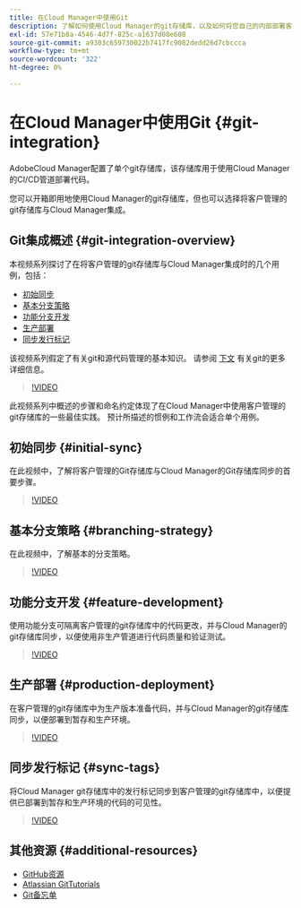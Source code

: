 ```yaml
---
title: 在Cloud Manager中使用Git
description: 了解如何使用Cloud Manager的git存储库，以及如何将您自己的内部部署客户管理的git存储库与Cloud Manager集成。
exl-id: 57e71b8a-4546-4d7f-825c-a1637d08e608
source-git-commit: a9303c659730022b7417fc9082dedd26d7cbccca
workflow-type: tm+mt
source-wordcount: '322'
ht-degree: 0%

---
```


# 在Cloud Manager中使用Git {#git-integration}

AdobeCloud Manager配置了单个git存储库，该存储库用于使用Cloud Manager的CI/CD管道部署代码。

您可以开箱即用地使用Cloud Manager的git存储库，但也可以选择将客户管理的git存储库与Cloud Manager集成。

## Git集成概述 {#git-integration-overview}

本视频系列探讨了在将客户管理的git存储库与Cloud Manager集成时的几个用例，包括：

* [初始同步](#initial-sync)
* [基本分支策略](#branching-strategy)
* [功能分支开发](#feature-development)
* [生产部署](#production-deployment)
* [同步发行标记](#sync-tags)

该视频系列假定了有关git和源代码管理的基本知识。 请参阅 [下文](#additional-resources) 有关git的更多详细信息。

>[!VIDEO](https://video.tv.adobe.com/v/28710/)

此视频系列中概述的步骤和命名约定体现了在Cloud Manager中使用客户管理的git存储库的一些最佳实践。 预计所描述的惯例和工作流会适合单个用例。

## 初始同步 {#initial-sync}

在此视频中，了解将客户管理的Git存储库与Cloud Manager的Git存储库同步的首要步骤。

>[!VIDEO](https://video.tv.adobe.com/v/28711/?quality=12)

## 基本分支策略 {#branching-strategy}

在此视频中，了解基本的分支策略。

>[!VIDEO](https://video.tv.adobe.com/v/28712/?quality=12)

## 功能分支开发 {#feature-development}

使用功能分支可隔离客户管理的git存储库中的代码更改，并与Cloud Manager的git存储库同步，以便使用非生产管道进行代码质量和验证测试。

>[!VIDEO](https://video.tv.adobe.com/v/28723/?quality=12)

## 生产部署 {#production-deployment}

在客户管理的git存储库中为生产版本准备代码，并与Cloud Manager的git存储库同步，以便部署到暂存和生产环境。

>[!VIDEO](https://video.tv.adobe.com/v/28724/?quality=12)

## 同步发行标记 {#sync-tags}

将Cloud Manager git存储库中的发行标记同步到客户管理的git存储库中，以便提供已部署到暂存和生产环境的代码的可见性。

>[!VIDEO](https://video.tv.adobe.com/v/28725/?quality=12)

## 其他资源 {#additional-resources}

* [GitHub资源](https://try.github.io)
* [Atlassian GitTutorials](https://www.atlassian.com/git/tutorials/what-is-version-control)
* [Git备忘单](https://education.github.com/git-cheat-sheet-education.pdf)
